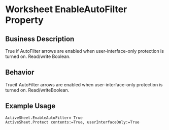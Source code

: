 # Worksheet EnableAutoFilter Property

## Business Description
True if AutoFilter arrows are enabled when user-interface-only protection is turned on. Read/write Boolean.

## Behavior
Trueif AutoFilter arrows are enabled when user-interface-only protection is turned on. Read/writeBoolean.

## Example Usage
```vba
ActiveSheet.EnableAutoFilter= True 
ActiveSheet.Protect contents:=True, userInterfaceOnly:=True
```